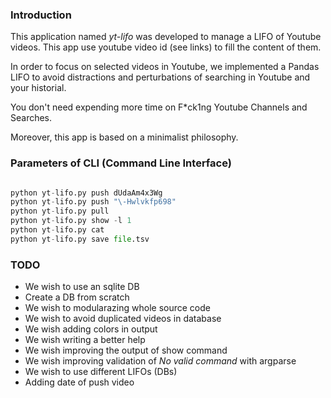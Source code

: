 
### Introduction

This application named _yt-lifo_ was developed to manage a LIFO of Youtube videos. This app use youtube video id (see links) to fill the content of them.

In order to focus on selected videos in Youtube, we implemented a Pandas LIFO to avoid distractions and perturbations of searching in Youtube and your historial.

You don't need expending more time on F\*ck1ng Youtube Channels and Searches.

Moreover, this app is based on a minimalist philosophy.


### Parameters of CLI (Command Line Interface)

```python

python yt-lifo.py push dUdaAm4x3Wg
python yt-lifo.py push "\-Hwlvkfp698"
python yt-lifo.py pull
python yt-lifo.py show -l 1
python yt-lifo.py cat
python yt-lifo.py save file.tsv

```


### TODO
- We wish to use an sqlite DB
- Create a DB from scratch
- We wish to modularazing whole source code
- We wish to avoid duplicated videos in database
- We wish adding colors in output
- We wish writing a better help
- We wish improving the output of show command
- We wish improving validation of *No valid command* with argparse
- We wish to use different LIFOs (DBs)
- Adding date of push video



